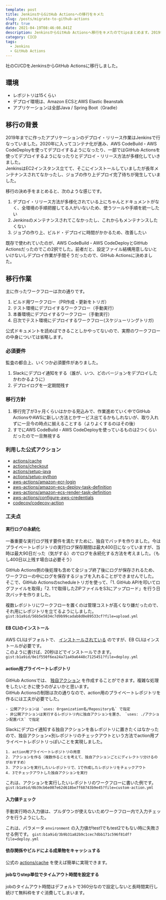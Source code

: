 ```yaml
---
template: post
title: JenkinsからGitHub Actionsへの移行をキメた
slug: /posts/migrate-to-github-actions
draft: true
date: 2021-04-19T08:46:08.841Z
description: JenkinsからGitHub Actionsへ移行をキメたのでtipsまとめます。2019年までに作ったアプリケーションのデプロイ・リリース作業はJenkinsで行なっていました。2020年に入ってコンテナ化が進み、AWS CodeBuild・AWS CodeDeployを使ってデプロイするようになったり、一部ではGitHub Actionsを使ってデプロイするようになったりとデプロイ・リリース方法が多様化していきました。JenkinsはEC2インスタンス立てて、そこにインストールしていましたが長年メンテナンスされてなかったし、ジョブの作り上デプロイ完了待ちが発生していました。デプロイ・リリース方法を統一したいするというのが第1の目的でした。
category: CICD
tags:
  - Jenkins
  - GitHub Actions
---
```

社のCI/CDをJenkinsからGitHub Actionsに移行しました。

## 環境
- レポジトリは15くらい
- デプロイ環境は、Amazon ECSとAWS Elastic Beanstalk
- アプリケーションは全部Java / Spring Boot（Gradle）

## 移行の背景
2019年までに作ったアプリケーションのデプロイ・リリース作業はJenkinsで行なっていました。2020年に入ってコンテナ化が進み、AWS CodeBuild・AWS CodeDeployを使ってデプロイするようになったり、一部ではGitHub Actionsを使ってデプロイするようになったりとデプロイ・リリース方法が多様化していきました。\
JenkinsはEC2インスタンス立てて、そこにインストールしていましたが長年メンテナンスされてなかったし、ジョブの作り上デプロイ完了待ちが発生していました。

移行の決め手をまとめると、次のような感じです。
1. デプロイ・リリース方法が多様化されている上にちゃんとドキュメントがなく、全環境の手順把握してる人がいないため、使うツールや手順を統一したい
2. Jenkinsのメンテナンスされてこなかったし、これからもメンテナンスしたくない
3. ジョブの作り上、ビルド・デプロイに時間がかかるため、改善したい

既存で使われていたのが、AWS CodeBuild・AWS CodeDeployとGitHub Actionsだったのでこの2択でした。前者だと、設定ファイル結構用意しないといけないしデプロイ作業が手間そうだったので、GitHub Actionsに決めました。

## 移行作業
主に作ったワークフローは次の通りです。
1. ビルド用ワークフロー（PR作成・更新をトリガ）
2. テスト環境にデプロイするワークフロー（手動実行）
3. 本番環境にデプロイするワークフロー（手動実行）
4. 日次でテスト環境にデプロイするワークフロー(スケジューリングトリガ)

公式ドキュメントを読めばできることしかやってないので、実際のワークフローの中身については省略します。

### 必須要件
監査の都合上、いくつか必須要件がありました。

1. Slackにデプロイ通知をする（誰が、いつ、どのバージョンをデプロイしたかわかるように）
2. デプロイログを一定期間残す

### 移行方針
1. 移行完了が3ヶ月くらいはかかる見込みで、作業進めていく中でGitHub ActionsやAWSに新しい方法とかサービス出てるかもしれないが、取り入れずに一旦今の時点に揃えることする（よりよくするのはその後）
2. すでにAWS CodeBuild・AWS CodeDeployを使っているものは2つくらいだったので一旦無視する

### 利用した公式アクション
- [actions/cache](https://github.com/actions/cache)
- [actions/checkout](https://github.com/actions/checkout)
- [actions/setup-java](https://github.com/actions/setup-java)
- [actions/setup-python](https://github.com/actions/setup-python)
- [aws-actions/amazon-ecr-login](https://github.com/aws-actions/amazon-ecr-login)
- [aws-actions/amazon-ecs-deploy-task-definition](https://github.com/aws-actions/amazon-ecs-deploy-task-definition)
- [aws-actions/amazon-ecs-render-task-definition](https://github.com/aws-actions/amazon-ecs-render-task-definition)
- [aws-actions/configure-aws-credentials](https://github.com/aws-actions/configure-aws-credentials)
- [codecov/codecov-action](https://github.com/codecov/codecov-action)

### 工夫点
#### 実行ログの永続化
一番重要な実行ログ残す要件を満たすために、独自でバッチを作りました。今はプライベートレポジトリの実行ログ保存期間は最大400日になっていますが、当時は最大90日だった（気がする）のでログを永続化する方法を考えました。（もし400日以上残す場合は必要そう）

GitHub Actions側の後処理も含めて全ジョブ終了後にログが保存されるため、ワークフローの中にログを保存するジョブを入れることができませんでした。\
そこで、GitHub Actionsのscheduleトリガを使って、「1. GitHub APIを叩いてログファイルを取得」「2. 1で取得したZIPファイルをS3にアップロード」を行う日次バッチを作りました。

複数レポジトリにワークフローを置くのは管理コストが高くなり嫌だったので、それ用にレポジトリを立てるようにしました。\
`gist:b1a9id/56b5e5834c7d9b99cadab8d0e89533cf?file=upload.yml`

#### EB CLIのインストール
AWS CLIはデフォルトで、 [インストールされている](https://github.com/aws-actions/configure-aws-credentials#usage) のですが、EB CLIはインストールが必要です。\
このように書けば、20秒ほどでインストールできます。
`gist:b1a9id/0e1f550f6ea24a71a49a6448c7125451?file=deploy.yml`

#### action用プライベートレポジトリ
GitHub Actionsでは、 [独自アクション](https://docs.github.com/ja/actions/creating-actions) を作成することができます。複雑な処理をしたいときに使うのがよいかと思います。\
GitHub Actionsの制限は次の通りなので、action用のプライベートレポジトリを作るには工夫が必要でした。
```
- 公開アクションは `uses: Organization名/Repository名` で指定
- 非公開アクションは実行するレポジトリ内に独自アクションを置き、 `uses: ./アクション配置パス` で指定
```

Slackにデプロイ通知する独自アクションを各レポジトリに置きたくはなかったので、独自アクション×別レポジトリのチェックアウトという方法でaction用プライベートレポジトリっぽいことを実現しました。
```
1. action用プライベートレポジトリの用意
2. アクションを作る（複数作ることを考えて、独自アクションごとにディレクトリ分けるのがおすすめ）
3. アクションを実行したいレポジトリで、1で作成したレポジトリをチェックアウト
4. 3でチェックアウトした独自アクションを実行
```

これは、アクションを実行したいレポジトリのワークフローに書いた例です。
`gist:b1a9id/0b39cb6e007e62d618be7f68743b9e45?file=custom-action.yml`

#### 入力値チェック
手動実行時の入力値は、プルダウンが使えないためワークフロー内で入力チェックを行うようにした。

これは、パラメータ `environment` の入力値がtest1でもtest2でもない時に失敗させる例です。
`gist:b1a9id/3b9b31a82b9c1cec7dbb171c596f81df?file=deploy.yml`  

#### 依存関係やビルドによる成果物をキャッシュする
公式の [actions/cache](https://github.com/actions/cache) を使えば簡単に実現できます。

#### jobなりstep単位でタイムアウト時間を設定する
jobのタイムアウト時間はデフォルトで360分なので設定しないと長時間実行し続けて無料枠をすぐ消費してしまいます。

